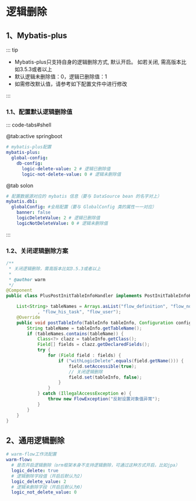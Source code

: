 # 逻辑删除
<!-- @include: ../other/betweengg.md -->

## 1、Mybatis-plus
::: tip
- Mybatis-plus只支持自身的逻辑删除方式, 默认开启。 如若关闭, 需高版本比如3.5.3或者以上  
- 默认逻辑未删除值：0，逻辑已删除值：1  
- 如需修改默认值，请参考如下配置文件中进行修改      

:::

### 1.1、配置默认逻辑删除值
::: code-tabs#shell

@tab:active springboot

```yml
# mybatis-plus配置
mybatis-plus:
  global-config:
    db-config:
      logic-delete-value: 2 # 逻辑已删除值
      logic-not-delete-value: 0 # 逻辑未删除值
```

@tab solon

```yaml
# 配置数据源对应的 mybatis 信息（要与 DataSource bean 的名字对上）
mybatis.db1:
  globalConfig: #全局配置（要与 GlobalConfig 类的属性一一对应）
    banner: false
    logicDeleteValue: 2 # 逻辑已删除值
    logicNotDeleteValue: 0 # 逻辑未删除值
```

:::

### 1.2、关闭逻辑删除方案

```java
/**
 * 关闭逻辑删除，需高版本比如3.5.3或者以上
 *
 * @author warm
 */
@Component
public class PlusPostInitTableInfoHandler implements PostInitTableInfoHandler {

    List<String> tableNames = Arrays.asList("flow_definition", "flow_node", "flow_skip", "flow_instance", "flow_task"
            , "flow_his_task", "flow_user");
    @Override
    public void postTableInfo(TableInfo tableInfo, Configuration configuration) {
        String tableName = tableInfo.getTableName();
        if (tableNames.contains(tableName)) {
            Class<?> clazz = tableInfo.getClass();
            Field[] fields = clazz.getDeclaredFields();
            try {
                for (Field field : fields) {
                    if ("withLogicDelete".equals(field.getName())) {
                        field.setAccessible(true);
                        // 关闭逻辑删除
                        field.set(tableInfo, false);
                    }
                }
            } catch (IllegalAccessException e) {
                throw new FlowException("反射设置对象值异常");
            }
        }
    }
}

```


## 2、通用逻辑删除

```yaml
# warm-flow工作流配置
warm-flow:
  # 是否开启逻辑删除（orm框架本身不支持逻辑删除，可通过这种方式开启，比如jpa）
  logic_delete: true
  # 逻辑删除字段值（开启后默认为2）
  logic_delete_value: 2
  # 逻辑未删除字段（开启后默认为0）
  logic_not_delete_value: 0
```
